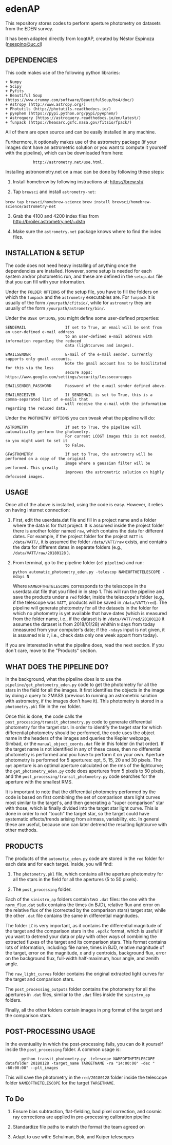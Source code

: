 # edenAP

This repository stores codes to perform aperture photometry on datasets from 
the EDEN survey. 

It has been adapted directly from lcogtAP, created by Néstor Espinoza (nsespino@uc.cl)

DEPENDENCIES
------------

This code makes use of the following python libraries:

    + Numpy
    + Scipy
    + Pyfits
    + Beautiful Soup (https://www.crummy.com/software/BeautifulSoup/bs4/doc/)
    + Astropy (http://www.astropy.org/)
    + Photutils (http://photutils.readthedocs.io/)
    + pyephem (https://pypi.python.org/pypi/pyephem/)
    + Astroquery (https://astroquery.readthedocs.io/en/latest/)
    + funpack (https://heasarc.gsfc.nasa.gov/fitsio/fpack/)

All of them are open source and can be easily installed in any machine. 

Furthermore, it optionally makes use of the astrometry package (if your images 
dont have an astrometric solution or you want to compute it yourself with the pipeline), 
which can be downloaded from here: 

                http://astrometry.net/use.html. 

Installing astronometry.net on a mac can be done by following these steps:

1. Install homebrew by following instructions at: https://brew.sh/

2. Tap `brewsci` and install `astrometry-net`:

```brew tap brewsci/homebrew-science```
```brew install brewsci/homebrew-science/astrometry-net```

3. Grab the 4100 and 4200 index files from http://broiler.astrometry.net/~dstn

4.  Make sure the `astrometry.net` package knows where to find the index files.

INSTALLATION & SETUP
--------------------

The code does not need heavy installing of anything once the dependencies are installed. However, 
some setup is needed for each system and/or photometric run, and these are defined in the `setup.dat` 
file that you can fill with your information.

Under the `FOLDER OPTIONS` of the setup file, you have to fill the folders on which the `funpack` and 
the `astrometry` executables are. For `funpack` it is usually of the form `/yourpath/cfitsio/`, while 
for `astrometry` they are usually of the form `/yourpath/astrometry/bin/`.

Under the `USER OPTIONS`, you might define some user-defined properties:

    SENDEMAIL                 If set to True, an email will be sent from an user-defined e-mail address 
                              to an user-defined e-mail address with information regarding the reduced 
                              data (lightcurves and images).

    EMAILSENDER               E-mail of the e-mail sender. Currently supports only gmail accounts. 
                              Note the gmail account has to be habilitated for this via the less 
                              secure apps: https://www.google.com/settings/security/lesssecureapps

    EMAILSENDER_PASSWORD      Password of the e-mail sender defined above.

    EMAILRECEIVER             If SENDEMAIL is set to True, this is a comma-separated list of e-mails that 
                              will receive the e-mail with the information regarding the reduced data.

Under the `PHOTOMETRY OPTIONS` you can tweak what the pipeline will do:

    ASTROMETRY                If set to True, the pipeline will automatically perform the photometry.
                              For current LCOGT images this is not needed, so you might want to set it 
                              to False.

    GFASTROMETRY              If set to True, the astrometry will be performed on a copy of the original 
                              image where a gaussian filter will be performed. This greatly 
                              improves the astrometric solution on highly defocused images.

USAGE
------------

Once all of the above is installed, using the code is easy. However, it relies 
on having internet connection:

 1. First, edit the userdata.dat file and fill in a project name and a folder 
    where the data is for that project. It is assumed inside the project 
    folder there is another folder named `raw`, which contains the data 
    for different dates. For example, if the project folder for the 
    project `VATT` is `/data/VATT/`, it is assumed 
    the folder `/data/VATT/raw` exists, and contains 
    the data for different dates in separate folders (e.g., 
    `/data/VATT/raw/20180128` ).

2. From terminal, go to the pipeline folder (`cd pipeline`) and run:

       python automatic_photometry_eden.py -telescop NAMEOFTHETELESCOPE -ndays N

   Where `NAMEOFTHETELESCOPE` corresponds to the telescope in the userdata.dat file 
   that you filled in in step 1. This will run the pipeline and save the products 
   under a `red` folder, inside the telescope's folder (e.g., if the telescope was 
   `VATT`, products will be saved in `/data/VATT/red`). 
   The pipeline will generate photometry for all the datasets in the folder for which no 
   photometry is yet available that have dates (which is measured from the folder name, 
   i.e., if the dataset is in `/data/VATT/red/20180128` it assumes 
   the dataset is from 2018/01/28) whithin `N` days from today (measured from your 
   computer's date; if the `-ndays` input is not given, it is assumed `N` is `7`, i.e., 
   check data only one week appart from today).

If you are interested in what the pipeline does, read the next section. If you don't care, 
move to the "Products" section.

WHAT DOES THE PIPELINE DO?
---------------------------

In the background, what the pipeline does is to use the `pipeline/get_photometry_eden.py` 
code to get the photometry for all the stars in the field for all the images. It first 
identifies the objects in the image by doing a query to 2MASS (previous to running an 
astrometric solution with astrometry, if the images don't have it). This photometry is 
stored in a `photometry.pkl` file in the `red` folder.

Once this is done, the code calls the `post_processing/transit_photometry.py` code to generate 
differential photometry for the target star. In order to identify the target star for which 
differential photometry should be performed, the code uses the object name in the headers of 
the images and queries the Kepler webpage, Simbad, or the `manual_object_coords.dat` file in 
this folder (in that order). If the target name is not identified in any of these cases, then 
no differential photometry is performed and you have to perform it on your own. Aperture photometry 
is performed for 5 apertures: opt, 5, 15, 20 and 30 pixels. The `opt` aperture is an optimal aperture 
calculated on the rms of the lightcurve; the `get_photometry_eden.py` code does apertures from 5 
pixels to 50 pixels, and the `post_processing/transit_photometry.py` code searches for the aperture 
with the smallest RMS.

It is important to note that the differential photometry performed by the code is based on first 
combining the set of comparison stars light curves most similar to the target's, and then generating 
a "super comparison" star with those, which is finally divided into the target star light curve. This is done 
in order to not "touch" the target star, so the target could have systematic effects/trends arising 
from airmass, variability, etc. In general these are useful, because one can later detrend the 
resulting lightcurve with other methods. 

PRODUCTS
--------

The products of the `automatic_eden.py` code are stored in the `red` folder for each date and for 
each target. Inside, you will find:

 1. The `photometry.pkl` file, which contains all the aperture photometry for all the stars in the field 
    for all the apertures (5 to 50 pixels).

 2. The `post_processing` folder.

Each of the `sinistro_ap` folders contain two `.dat` files: the one with the `norm_flux.dat` sufix contains the 
times (in BJD), relative flux and error on the relative flux of the (corrected by the comparison stars) target 
star, while the other `.dat` file contains the same in differential magnitudes. 

The folder `LC` is very important, as it contains the differential magnitude of the target and the comparison 
stars in the `.epdlc` format, which is useful if you want to detrend your data or play with other ways of combining 
the extracted fluxes of the target and its comparison stars. This format contains lots of information, including: 
file name, times in BJD, relative magnitude of the target, error on the magnitude, x and y centroids, background flux, 
error on the background flux, full-width half-maximum, hour angle, and zenith angle.

The `raw_light_curves` folder contains the original extracted light curves for the target and comparison stars.

The `post_processing_outputs` folder contains the photometry for all the apertures in `.dat` files, similar to the 
`.dat` files inside the `sinistro_ap` folders. 

Finally, all the other folders contain images in png format of the target and the comparison stars.


POST-PROCESSING USAGE
----------------------

In the eventuality in which the post-processing fails, you can do it yourself inside the `post_processing` folder. 
A common usage is:

           python transit_photometry.py -telescope NAMEOFTHETELESCOPE -datafolder 20180128 -target_name TARGETNAME -ra "14:00:00" -dec " -60:00:00" --plt_images

This will save the photometry in the `red/20180128` folder inside the telescope folder `NAMEOFTHETELESCOPE` for the target 
`TARGETNAME`.

To Do
-----

1. Ensure bias subtraction, flat-fielding, bad pixel correction, and cosmic ray corrections are applied in pre-processing calibration pipeline

2. Standardize file paths to match the format the team agreed on

3. Adapt to use with: Schulman, Bok, and Kuiper telescopes
